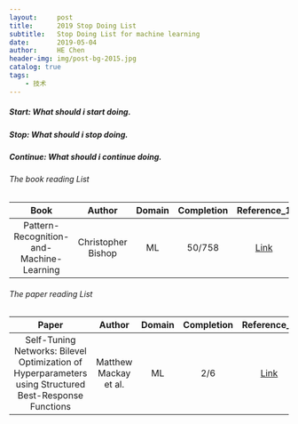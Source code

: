 ```yaml
---
layout:     post
title:      2019 Stop Doing List
subtitle:   Stop Doing List for machine learning
date:       2019-05-04
author:     HE Chen
header-img: img/post-bg-2015.jpg
catalog: true
tags:
    - 技术
---
```


##### Start: What should i start doing.

##### Stop: What should i stop doing.


##### Continue: What should i continue doing.

###### The book reading List 
Book|Author|Domain|Completion|Reference_1| Reference_2|Reference_2
:---:|:---:|:---:|:---:|:---:|:---:|:---:
Pattern-Recognition-and-Machine-Learning|Christopher Bishop|ML|50/758|[Link](https://www.microsoft.com/en-us/research/uploads/prod/2006/01/Bishop-Pattern-Recognition-and-Machine-Learning-2006.pdf)|[Code Matlab](http://prml.github.io/)|[Code Python](https://github.com/ctgk/PRML)

###### The paper reading List
Paper|Author|Domain|Completion|Reference_1 
:---:|:---:|:---:|:---:|:---:
Self-Tuning Networks: Bilevel Optimization of Hyperparameters using Structured Best-Response Functions|Matthew Mackay et al.|ML|2/6|[Link](https://openreview.net/forum?id=r1eEG20qKQ)
